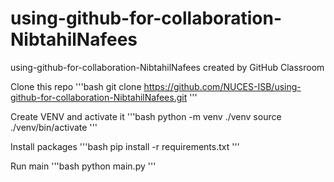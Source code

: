 # using-github-for-collaboration-NibtahilNafees
using-github-for-collaboration-NibtahilNafees created by GitHub Classroom


Clone this repo
'''bash git clone https://github.com/NUCES-ISB/using-github-for-collaboration-NibtahilNafees.git '''


Create VENV and activate it
'''bash python -m venv ./venv source ./venv/bin/activate '''


Install packages
'''bash pip install -r requirements.txt '''

Run main
'''bash python main.py '''
